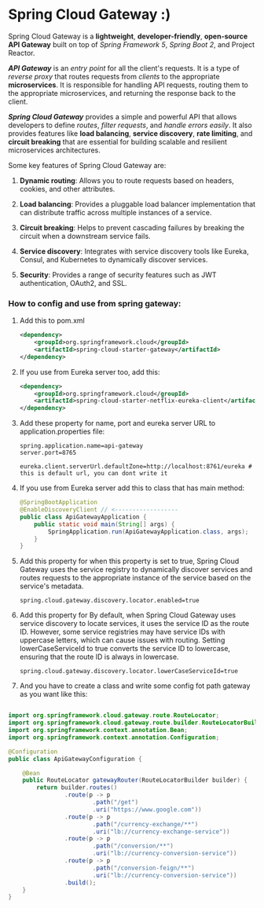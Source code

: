 # Spring Cloud Gateway :)

Spring Cloud Gateway is a **lightweight**, **developer-friendly**, **open-source API Gateway**
built on top of *Spring Framework 5*, *Spring Boot 2*, and Project Reactor.

***API Gateway*** is an *entry point* for all the client's requests. It is a type of *reverse proxy* that routes
requests from
*clients* to the appropriate **microservices**. It is responsible for handling API requests, routing them to the
appropriate
microservices, and returning the response back to the client.

***Spring Cloud Gateway*** provides a simple and powerful API that allows developers to define *routes*, *filter
requests*, and
*handle errors easily*. It also provides features like **load balancing**, **service discovery**, **rate limiting**, and
**circuit
breaking** that are essential for building scalable and resilient microservices architectures.

Some key features of Spring Cloud Gateway are:

1. **Dynamic routing**: Allows you to route requests based on headers, cookies, and other attributes.

2. **Load balancing**: Provides a pluggable load balancer implementation that can distribute traffic across multiple
   instances
   of a service.

3. **Circuit breaking**: Helps to prevent cascading failures by breaking the circuit when a downstream service fails.

4. **Service discovery**: Integrates with service discovery tools like Eureka, Consul, and Kubernetes to dynamically
   discover
   services.

5. **Security**: Provides a range of security features such as JWT authentication, OAuth2, and SSL.

### How to config and use from spring gateway:

1. Add this to pom.xml
   ```xml
   <dependency>
       <groupId>org.springframework.cloud</groupId>
       <artifactId>spring-cloud-starter-gateway</artifactId>
   </dependency>
   ```
2. If you use from Eureka server too, add this:
   ```xml
   <dependency>
       <groupId>org.springframework.cloud</groupId>
       <artifactId>spring-cloud-starter-netflix-eureka-client</artifactId>
   </dependency>
   ```
3. Add these property for name, port and eureka server URL to application.properties file:
   ```properties
   spring.application.name=api-gateway
   server.port=8765
   
   eureka.client.serverUrl.defaultZone=http://localhost:8761/eureka # this is default url, you can dont write it
   ```
4. If you use from Eureka server add this to class that has main method:
   ```java
   @SpringBootApplication
   @EnableDiscoveryClient // <------------------
   public class ApiGatewayApplication {
       public static void main(String[] args) {
           SpringApplication.run(ApiGatewayApplication.class, args);
       }
   }
   ```
5. Add this property for when this property is set to true, Spring Cloud Gateway uses the service registry to
   dynamically discover services and routes requests to the appropriate instance of the service based on the service's
   metadata.
   ```properties
   spring.cloud.gateway.discovery.locator.enabled=true
   ```
6. Add this property for By default, when Spring Cloud Gateway uses service discovery to locate services, it uses the
   service ID as the route ID. However, some service registries may have service IDs with uppercase letters, which can
   cause issues with routing. Setting lowerCaseServiceId to true converts the service ID to lowercase, ensuring that the
   route ID is always in lowercase.
   ```properties
   spring.cloud.gateway.discovery.locator.lowerCaseServiceId=true
   ```
7. And you have to create a class and write some config fot path gateway as you want like this:
```java

import org.springframework.cloud.gateway.route.RouteLocator;
import org.springframework.cloud.gateway.route.builder.RouteLocatorBuilder;
import org.springframework.context.annotation.Bean;
import org.springframework.context.annotation.Configuration;

@Configuration
public class ApiGatewayConfiguration {

    @Bean
    public RouteLocator gatewayRouter(RouteLocatorBuilder builder) {
        return builder.routes()
                .route(p -> p
                        .path("/get")
                        .uri("https://www.google.com"))
                .route(p -> p
                        .path("/currency-exchange/**")
                        .uri("lb://currency-exchange-service"))
                .route(p -> p
                        .path("/conversion/**")
                        .uri("lb://currency-conversion-service"))
                .route(p -> p
                        .path("/conversion-feign/**")
                        .uri("lb://currency-conversion-service"))
                .build();
    }
}
```



